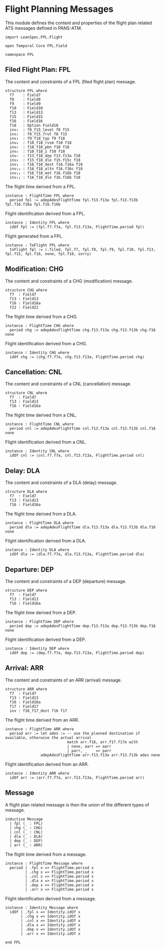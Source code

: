 # Flight Planning Messages

This module defines the content and properties of the flight plan related ATS messages defined in PANS-ATM.

```lean
import LeanSpec.FPL.Flight

open Temporal Core FPL.Field

namespace FPL
```

## Filed Flight Plan: FPL

The content and constraints of a FPL (filed flight plan) message.

```lean
structure FPL where
  f7    : Field7
  f8    : Field8
  f9    : Field9
  f10   : Field10
  f13   : Field13
  f15   : Field15
  f16   : Field16
  f18   : Option Field18
  inv₁  : f8_f15_level f8 f15
  inv₂  : f8_f15_frul f8 f15
  inv₃  : f9_f18_typ f9 f18
  inv₄  : f10_f18_rvsm f10 f18
  inv₅  : f10_f18_pbn f10 f18
  inv₆  : f10_f18_z f10 f18
  inv₇  : f13_f18_dep f13.f13a f18
  inv₈  : f15_f18_dle f15.f15c f18
  inv₉  : f16_f18_dest f16.f16a f18
  inv₁₀ : f16_f18_altn f16.f16c f18
  inv₁₁ : f16_f18_eet f16.f16b f18
  inv₁₂ : f16_f18_dle f16.f16b f18
```

The flight time derived from a FPL.

```lean
instance : FlightTime FPL where
  period fpl := adepAdesFlightTime fpl.f13.f13a fpl.f13.f13b fpl.f16.f16a fpl.f16.f16b
```

Flight identification derived from a FPL.

```lean
instance : Identity FPL where
  idOf fpl := ⟨fpl.f7.f7a, fpl.f13.f13a, FlightTime.period fpl⟩
```

Flight generated from a FPL.

```lean
instance : ToFlight FPL where
  toFlight fpl := ⟨.filed, fpl.f7, fpl.f8, fpl.f9, fpl.f10, fpl.f13, fpl.f15, fpl.f16, none, fpl.f18, sorry⟩
```

## Modification: CHG

The content and constraints of a CHG (modification) message.

```lean
structure CHG where
  f7  : Field7
  f13 : Field13
  f16 : Field16a
  f22 : Field22
```

The flight time derived from a CHG.

```lean
instance : FlightTime CHG where
  period chg := adepAdesFlightTime chg.f13.f13a chg.f13.f13b chg.f16 none
```

Flight identification derived from a CHG.

```lean
instance : Identity CHG where
  idOf chg := ⟨chg.f7.f7a, chg.f13.f13a, FlightTime.period chg⟩
```

## Cancellation: CNL

The content and constraints of a CNL (cancellation) message.

```lean
structure CNL where
  f7  : Field7
  f13 : Field13
  f16 : Field16a
```

The flight time derived from a CNL.

```lean
instance : FlightTime CNL where
  period cnl := adepAdesFlightTime cnl.f13.f13a cnl.f13.f13b cnl.f16 none
```

Flight identification derived from a CNL.

```lean
instance : Identity CNL where
  idOf cnl := ⟨cnl.f7.f7a, cnl.f13.f13a, FlightTime.period cnl⟩
```

## Delay: DLA

The content and constraints of a DLA (delay) message.

```lean
structure DLA where
  f7  : Field7
  f13 : Field13
  f16 : Field16a
```

The flight time derived from a DLA.

```lean
instance : FlightTime DLA where
  period dla := adepAdesFlightTime dla.f13.f13a dla.f13.f13b dla.f16 none
```

Flight identification derived from a DLA.

```lean
instance : Identity DLA where
  idOf dla := ⟨dla.f7.f7a, dla.f13.f13a, FlightTime.period dla⟩
```

## Departure: DEP

The content and constraints of a DEP (departure) message.

```lean
structure DEP where
  f7  : Field7
  f13 : Field13
  f16 : Field16a
```

The flight time derived from a DEP.

```lean
instance : FlightTime DEP where
  period dep := adepAdesFlightTime dep.f13.f13a dep.f13.f13b dep.f16 none
```

Flight identification derived from a DEP.

```lean
instance : Identity DEP where
  idOf dep := ⟨dep.f7.f7a, dep.f13.f13a, FlightTime.period dep⟩
```

## Arrival: ARR

The content and constraints of an ARR (arrival) message.

```lean
structure ARR where
  f7  : Field7
  f13 : Field13
  f16 : Field16a
  f17 : Field17
  inv : f16_f17_dest f16 f17
```

The flight time derived from an ARR.

```lean
instance : FlightTime ARR where
  period arr := let ades := -- use the planned destination if available, otherwise the actual arrival
                            match arr.f16, arr.f17.f17a with
                            | none, aarr => aarr
                            | parr, _    => parr
                adepAdesFlightTime arr.f13.f13a arr.f13.f13b ades none
```

Flight identification derived from an ARR.

```lean
instance : Identity ARR where
  idOf arr := ⟨arr.f7.f7a, arr.f13.f13a, FlightTime.period arr⟩
```

## Message

A flight plan related message is then the union of the different types of message.

```lean
inductive Message
  | fpl (_ : FPL)
  | chg (_ : CHG)
  | cnl (_ : CNL)
  | dla (_ : DLA)
  | dep (_ : DEP)
  | arr (_ : ARR)
```

The flight time derived from a message.

```lean
instance : FlightTime Message where
  period | .fpl x => FlightTime.period x
         | .chg x => FlightTime.period x
         | .cnl x => FlightTime.period x
         | .dla x => FlightTime.period x
         | .dep x => FlightTime.period x
         | .arr x => FlightTime.period x
```

Flight identification derived from a message.

```lean
instance : Identity Message where
  idOf | .fpl x => Identity.idOf x
       | .chg x => Identity.idOf x
       | .cnl x => Identity.idOf x
       | .dla x => Identity.idOf x
       | .dep x => Identity.idOf x
       | .arr x => Identity.idOf x

end FPL
```
